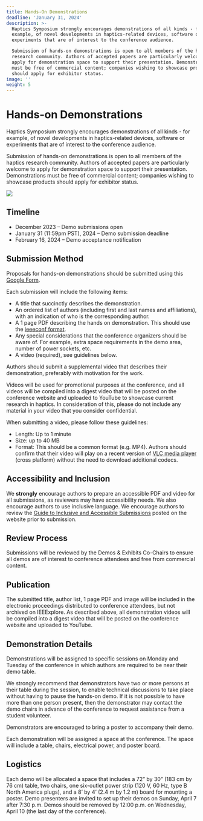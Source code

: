 ```yaml
---
title: Hands-On Demonstrations
deadline: 'January 31, 2024'
description: >-
  Haptics Symposium strongly encourages demonstrations of all kinds - for
  example, of novel developments in haptics-related devices, software or
  experiments that are of interest to the conference audience.

  Submission of hands-on demonstrations is open to all members of the haptics
  research community. Authors of accepted papers are particularly welcome to
  apply for demonstration space to support their presentation. Demonstrations
  must be free of commercial content; companies wishing to showcase products
  should apply for exhibitor status.
image: ''
weight: 5
---
```

# Hands-on Demonstrations
Haptics Symposium strongly encourages demonstrations of all kinds - for example, of novel developments in haptics-related devices, software or experiments that are of interest to the conference audience.

Submission of hands-on demonstrations is open to all members of the haptics research community. Authors of accepted papers are particularly welcome to apply for demonstration space to support their presentation. Demonstrations must be free of commercial content; companies wishing to showcase products should apply for exhibitor status.


![](/img/demos-thumb.jpg)

## Timeline

* December 2023 – Demo submissions open
* January 31 (11:59pm PST), 2024 – Demo submission deadline
* February 16, 2024 – Demo acceptance notification

## Submission Method

Proposals for hands-on demonstrations should be submitted using this [Google Form](https://docs.google.com/forms/d/e/1FAIpQLSfxlKsO5H32lPhTbe_3EccgOAZ8gusMWSJorO6qpNMpDB296w/viewform?usp=sf_link).

Each submission will include the following items:
* A title that succinctly describes the demonstration.
* An ordered list of authors (including first and last names and affiliations), with an indication of who is the corresponding author.
* A 1 page PDF describing the hands on demonstration. This should use the [ieeeconf format](http://ras.papercept.net/conferences/support/support.php).
* Any special considerations that the conference organizers should be aware of. For example, extra space requirements in the demo area, number of power sockets, etc.
* A video (required), see guidelines below.

Authors should submit a supplemental video that describes their demonstration, preferably with motivation for the work.

Videos will be used for promotional purposes at the conference, and all videos will be compiled into a digest video that will be posted on the conference website and uploaded to YouTube to showcase current research in haptics. In consideration of this, please do not include any material in your video that you consider confidential.

When submitting a video, please follow these guidelines:
* Length: Up to 1 minute
* Size: up to 40 MB
* Format: This should be a common format (e.g. MP4). Authors should confirm that their video will play on a recent version of [VLC media player](https://www.videolan.org/vlc/index.html) (cross platform) without the need to download additional codecs.

## Accessibility and Inclusion

We **strongly** encourage authors to prepare an accessible PDF and video for all submissions, as reviewers may have accessibility needs. We also encourage authors to use inclusive language. We encourage authors to review the [Guide to Inclusive and Accessible Submissions](../accessibility/) posted on the website prior to submission.

## Review Process

Submissions will be reviewed by the Demos & Exhibits Co-Chairs to ensure all demos are of interest to conference attendees and free from commercial content.

## Publication

The submitted title, author list, 1 page PDF and image will be included in the electronic proceedings distributed to conference attendees, but not archived on IEEExplore. As described above, all demonstration videos will be compiled into a digest video that will be posted on the conference website and uploaded to YouTube. 

## Demonstration Details

Demonstrations will be assigned to specific sessions on Monday and Tuesday of the conference in which authors are required to be near their demo table.

We strongly recommend that demonstrators have two or more persons at their table during the session, to enable technical discussions to take place without having to pause the hands-on demo. If it is not possible to have more than one person present, then the demonstrator may contact the demo chairs in advance of the conference to request assistance from a student volunteer.

Demonstrators are encouraged to bring a poster to accompany their demo.

Each demonstration will be assigned a space at the conference. The space will include a table, chairs, electrical power, and poster board.

## Logistics

Each demo will be allocated a space that includes a 72” by 30” (183 cm by 76 cm) table, two chairs, one six-outlet power strip (120 V, 60 Hz, type B North America plugs), and a 8’ by 4’ (2.4 m by 1.2 m) board for mounting a poster. Demo presenters are invited to set up their demos on Sunday, April 7 after 7:30 p.m. Demos should be removed by 12:00 p.m. on Wednesday, April 10 (the last day of the conference).
